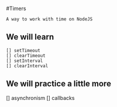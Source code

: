 #Timers

    A way to work with time on NodeJS

## We will learn
    [] setTimeout
    [] clearTimeout
    [] setInterval
    [] clearInterval

## We will practice a little more
[] asynchronism
[] callbacks